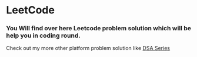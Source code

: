 # LeetCode
### You Will find over here Leetcode problem solution which will be help you in coding round.
Check  out my more other platform problem solution like  [DSA Series](https://github.com/Mahikolhe23/DSA-Series)

